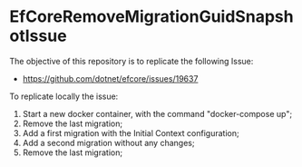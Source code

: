 # EfCoreRemoveMigrationGuidSnapshotIssue

The objective of this repository is to replicate the following Issue:
- https://github.com/dotnet/efcore/issues/19637

To replicate locally the issue:
1. Start a new docker container, with the command "docker-compose up";
2. Remove the last migration;
3. Add a first migration with the Initial Context configuration;
4. Add a second migration without any changes;
5. Remove the last migration;
